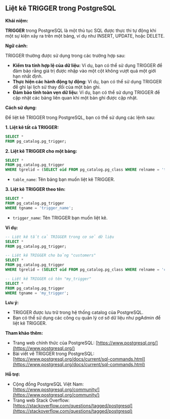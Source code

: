 ## Liệt kê TRIGGER trong PostgreSQL

**Khái niệm:**

**TRIGGER** trong PostgreSQL là một thủ tục SQL được thực thi tự động khi một sự kiện xảy ra trên một bảng, ví dụ như INSERT, UPDATE, hoặc DELETE.

**Ngữ cảnh:**

TRIGGER thường được sử dụng trong các trường hợp sau:

- **Kiểm tra tính hợp lệ của dữ liệu:** Ví dụ, bạn có thể sử dụng TRIGGER để đảm bảo rằng giá trị được nhập vào một cột không vượt quá một giới hạn nhất định.
- **Thực hiện các hành động tự động:** Ví dụ, bạn có thể sử dụng TRIGGER để ghi lại lịch sử thay đổi của một bản ghi.
- **Đảm bảo tính toàn vẹn dữ liệu:** Ví dụ, bạn có thể sử dụng TRIGGER để cập nhật các bảng liên quan khi một bản ghi được cập nhật.

**Cách sử dụng:**

Để liệt kê TRIGGER trong PostgreSQL, bạn có thể sử dụng các lệnh sau:

**1. Liệt kê tất cả TRIGGER:**

```sql
SELECT *
FROM pg_catalog.pg_trigger;
```

**2. Liệt kê TRIGGER cho một bảng:**

```sql
SELECT *
FROM pg_catalog.pg_trigger
WHERE tgrelid = (SELECT oid FROM pg_catalog.pg_class WHERE relname = 'table_name');
```

- `table_name`: Tên bảng bạn muốn liệt kê TRIGGER.

**3. Liệt kê TRIGGER theo tên:**

```sql
SELECT *
FROM pg_catalog.pg_trigger
WHERE tgname = 'trigger_name';
```

- `trigger_name`: Tên TRIGGER bạn muốn liệt kê.

**Ví dụ:**

```sql
-- Liệt kê tất cả TRIGGER trong cơ sở dữ liệu
SELECT *
FROM pg_catalog.pg_trigger;

-- Liệt kê TRIGGER cho bảng "customers"
SELECT *
FROM pg_catalog.pg_trigger
WHERE tgrelid = (SELECT oid FROM pg_catalog.pg_class WHERE relname = 'customers');

-- Liệt kê TRIGGER có tên "my_trigger"
SELECT *
FROM pg_catalog.pg_trigger
WHERE tgname = 'my_trigger';
```

**Lưu ý:**

- TRIGGER được lưu trữ trong hệ thống catalog của PostgreSQL.
- Bạn có thể sử dụng các công cụ quản lý cơ sở dữ liệu như pgAdmin để liệt kê TRIGGER.

**Tham khảo thêm:**

- Trang web chính thức của PostgreSQL: [https://www.postgresql.org/](https://www.postgresql.org/)
- Bài viết về TRIGGER trong PostgreSQL: [https://www.postgresql.org/docs/current/sql-commands.html](https://www.postgresql.org/docs/current/sql-commands.html)

**Hỗ trợ:**

- Cộng đồng PostgreSQL Việt Nam: [https://www.postgresql.org/community/](https://www.postgresql.org/community/)
- Trang web Stack Overflow: [https://stackoverflow.com/questions/tagged/postgresql](https://stackoverflow.com/questions/tagged/postgresql)
